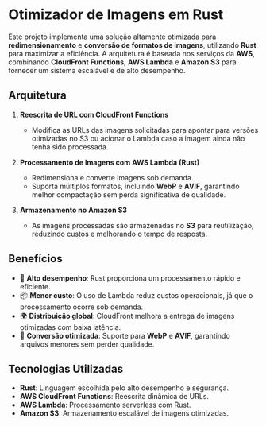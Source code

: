 # Otimizador de Imagens em Rust

Este projeto implementa uma solução altamente otimizada para **redimensionamento** e **conversão de formatos de imagens**, utilizando **Rust** para maximizar a eficiência. A arquitetura é baseada nos serviços da **AWS**, combinando **CloudFront Functions**, **AWS Lambda** e **Amazon S3** para fornecer um sistema escalável e de alto desempenho.

## Arquitetura

1. **Reescrita de URL com CloudFront Functions**  
   - Modifica as URLs das imagens solicitadas para apontar para versões otimizadas no S3 ou acionar o Lambda caso a imagem ainda não tenha sido processada.

2. **Processamento de Imagens com AWS Lambda (Rust)**  
   - Redimensiona e converte imagens sob demanda.
   - Suporta múltiplos formatos, incluindo **WebP** e **AVIF**, garantindo melhor compactação sem perda significativa de qualidade.

3. **Armazenamento no Amazon S3**  
   - As imagens processadas são armazenadas no **S3** para reutilização, reduzindo custos e melhorando o tempo de resposta.

## Benefícios

- 🚀 **Alto desempenho**: Rust proporciona um processamento rápido e eficiente.
- 📦 **Menor custo**: O uso de Lambda reduz custos operacionais, já que o processamento ocorre sob demanda.
- 🌍 **Distribuição global**: CloudFront melhora a entrega de imagens otimizadas com baixa latência.
- 🔄 **Conversão otimizada**: Suporte para **WebP** e **AVIF**, garantindo arquivos menores sem perder qualidade.

## Tecnologias Utilizadas

- **Rust**: Linguagem escolhida pelo alto desempenho e segurança.
- **AWS CloudFront Functions**: Reescrita dinâmica de URLs.
- **AWS Lambda**: Processamento serverless com Rust.
- **Amazon S3**: Armazenamento escalável de imagens otimizadas.
